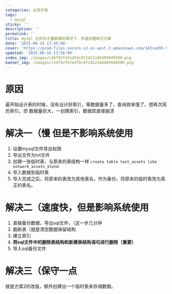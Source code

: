 ```yaml
---
categories: 业务开发
tags:
  - mysql
sticky: ''
description: ''
permalink: ''
title: mysql 已存在大量数据的情况下，快速创建索引方案
date: '2025-09-14 17:39:00'
cover: 'https://prod-files-secure.s3.us-west-2.amazonaws.com/143cad91-961b-48b0-82dc-78fbb6eb5abe/988b7974-cdc2-4e9f-acbd-04f3a00dd49f/63190571_p0.png?X-Amz-Algorithm=AWS4-HMAC-SHA256&X-Amz-Content-Sha256=UNSIGNED-PAYLOAD&X-Amz-Credential=ASIAZI2LB466SN7ZQ2B6%2F20250918%2Fus-west-2%2Fs3%2Faws4_request&X-Amz-Date=20250918T100051Z&X-Amz-Expires=3600&X-Amz-Security-Token=IQoJb3JpZ2luX2VjED4aCXVzLXdlc3QtMiJIMEYCIQDRk%2BlIpVD7APlqCrx7S00fcaRlptvn2WMan8GpCd6PhgIhAOVtzRorLR5X%2FAunavVdBKAfZmBbNO3Geo5zgMyHD8bGKogECLf%2F%2F%2F%2F%2F%2F%2F%2F%2F%2FwEQABoMNjM3NDIzMTgzODA1IgxFFxn82MyYgDqmdZMq3AOitu0wIaW1OlrsdWqj04%2Fe9RY1ed3%2BQkEA1rFrZb61lGNbrQukOXeEy%2BryNFcjEASjCJWgHqmLwxL1N3Z4H8UGxqTAsE3YMGB5kKall44k7IK0X62xR2SItV7sNfIBnY8rEAMzaUmLkXmbyq6MhJ3lSnQxrJaGjP5slF6nHADOjOtK9vSa0X81YM5hO7s6Yg2OLxc3HJsKPVoYlJ63yJZaCcYT%2BADBcA05v3jWb%2BV%2BlPQyazCtkSiN%2Fm5%2FmcAoijYlhRL8z5vQsuwx0AryhC%2F%2BgFH6yyjlrbN7Cebdavq5RF3MlJ6JeuFwdtbD6DAgITwni5edZBWZhGlZyA2PiYwqyPrhhW5Hx%2BCXbEP%2FJfDtbPzOUK9t9nJMw1uPEUPjnUfe%2B1RoK%2FovcjLSv0uxBP%2FVlefFoAVmZZGdIekMSSVRu%2FziYIye%2FBhJnN8kAcra5PDHF43F5As5WBYaRzei%2FiIf5nAqSId0WAgsAVtxkaI7hgJAZqr5XtiGtgIjJ2quSiuUZILhTlVvzw9xYXRuW5rF2WwuypOjOMhiUNgrgjbHTyb3DaO8LdlIFZHeIVfbtbt6fW0f4p3maVZ24j3U%2BC0sYOYADM4sHSXpTLzSnI1%2BBtyuBcSbYaQDEwgDvjDkuq7GBjqkAR0PUaLRg1PVQFBFkM3McsFVbh9OldnGZoY4le4KhisjjTLG%2F9hhW525nqvkzX5FmtU64HDnlR39TD7q%2FxU%2BUfbETSF%2FBJLNV%2BqN1RF7%2B5POGNpiNogbrqQPdTOnEUJ4ezYvOvECGChwGugGcIzQu6exwG59Gbk19RwC8vZOljOaPAfe1SF4PTDW9LEvNAnwWt2K%2F8vRk05ZrscqeR23l%2Fwo%2B%2FDU&X-Amz-Signature=479da68b5023d363968c483e8c4bb35df78c8d2959864cb15aff514536d4977b&X-Amz-SignedHeaders=host&x-amz-checksum-mode=ENABLED&x-id=GetObject'
updated: '2025-09-16 13:56:00'
index_img: /images/c34f92fd7edfbc072452166489949590.png
banner_img: /images/c34f92fd7edfbc072452166489949590.png
---
```


# 原因


最开始设计表的时候，没有设计好索引，等数据量多了，查询效率慢了，想再次简历索引。但 数据量巨大，一创建索引，数据库直接崩溃


# 解决一（慢 但是不影响系统使用

1. 设置mysql文件导出权限
2. 导出文件为txt文件
3. 创建一张临时表，与原来的表结构一样 `create table text_assets like network_assets_blend`
4. 导入数据到临时表
5. 导入完成之后，将原来的表改为其他表名，作为备份，将原来的临时表改为真正的表名。

# 解决二（速度快，但是影响系统使用

1. 直接备份数据，导出sql文件，（这一步几分钟
2. 截断表（就是清空数据保留结构
3. 建立索引
4. **将sql文件中的删除表结构和新建表结构语句进行删除（重要）**
5. 导入sql备份文件

# 解决三（保守一点


就是方案2的改版，额外创建出一个临时表来存储数据。

